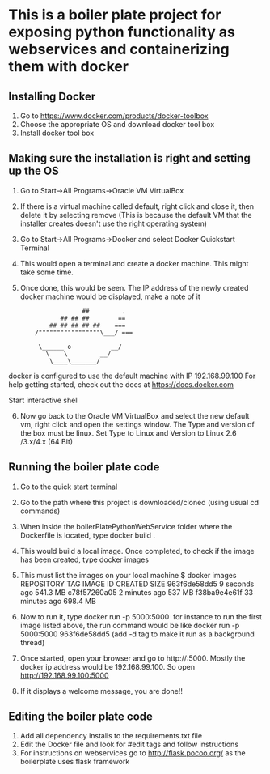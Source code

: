 This is a boiler plate project for exposing python functionality as webservices and containerizing them with docker
====

## Installing Docker 
1. Go to https://www.docker.com/products/docker-toolbox
2. Choose the appropriate OS and download docker tool box
3. Install docker tool box

## Making sure the installation is right and setting up the OS
1. Go to Start->All Programs->Oracle VM VirtualBox
2. If there is a virtual machine called default, right click and close it, then delete it by selecting remove (This is because the default VM that the installer creates doesn't use the right operating system)
3. Go to Start->All Programs->Docker and select Docker Quickstart Terminal
4. This would open a terminal and create a docker machine. This might take some time.
5. Once done, this would be seen. The IP address of the newly created docker machine would be displayed, make a note of it

                        ##         .
                  ## ## ##        ==
               ## ## ## ## ##    ===
           /"""""""""""""""""\___/ ===
      ~~~ {~~ ~~~~ ~~~ ~~~~ ~~~ ~ /  ===- ~~~
           \______ o           __/
             \    \         __/
              \____\_______/

docker is configured to use the default machine with IP 192.168.99.100
For help getting started, check out the docs at https://docs.docker.com

Start interactive shell

6. Now go back to the Oracle VM VirtualBox and select the new default vm, right click and open the settings window. The Type and version of the box must be linux. Set Type to Linux and Version to Linux 2.6 /3.x/4.x (64 Bit)
 

## Running the boiler plate code

1. Go to the quick start terminal
2. Go to the path where this project is downloaded/cloned (using usual cd commands)
3. When inside the boilerPlatePythonWebService folder where the Dockerfile is located, type 
	docker build .
4. This would build a local image. Once completed, to check if the image has been created, type
	docker images
5. This must list the images on your local machine
$ docker images
REPOSITORY          TAG                 IMAGE ID            CREATED
SIZE
<none>              <none>              963f6de58dd5        9 seconds ago
541.3 MB
<none>              <none>              c78f57260a05        2 minutes ago
537 MB
<none>              <none>              f38ba9e4e61f        33 minutes ago
698.4 MB

6. Now to run it, type
	docker run -p 5000:5000 <image ID>
for instance to run the first image listed above, the run command would be like	
	docker run -p 5000:5000 963f6de58dd5
 (add -d tag to make it run as a background thread)	
	

7. Once started, open your browser and go to http://<docker-ip address>:5000. Mostly the docker ip address would be 192.168.99.100. So open http://192.168.99.100:5000
8. If it displays a welcome message, you are done!!

	
## Editing the boiler plate code

1. Add all dependency installs to the requirements.txt file
2. Edit the Docker file and look for #edit tags and follow instructions
3. For instructions on webservices go to http://flask.pocoo.org/ as the boilerplate uses flask framework
	
